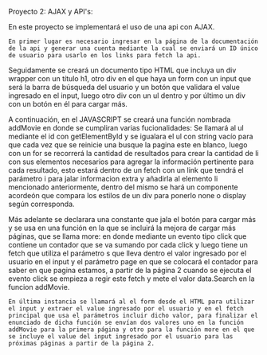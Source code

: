  Proyecto 2: AJAX y API's:

En este proyecto se implementará el uso de una api con AJAX.

 	En primer lugar es necesario ingresar en la página de la documentación de la api y generar una cuenta mediante la cual se enviará un ID único de usuario para usarlo en los links para fetch la api.

Seguidamente se creará un documento tipo HTML que incluya un div wrapper con un título h1, otro div en el que haya un form con un input que será la barra de búsqueda del usuario y un botón que validara el value ingresado en el input, luego otro div con un ul dentro y por último un div con un botón en él para cargar más.

A continuación, en el JAVASCRIPT se creará una función nombrada addMovie en donde se cumpliran varias fucionalidades:
Se llamará al ul mediante el id con getElementById y se igualara el ul con string vacío para que cada vez que se reinicie una busque la pagina este en blanco, luego con un for se recorrerá la cantidad de resultados para crear la cantidad de li con sus elementos necesarios para agregar la información pertinente para cada resultado, esto estará dentro de un fetch con un link que tendrá el parámetro i para jalar informacion extra y añadirla al elemento li mencionado anteriormente, dentro del mismo se hará un componente acordeón que compara los estilos de un div para ponerlo none o display según corresponda.

Más adelante se declarara una constante que jala el botón para cargar más y se usa en una función en la que se incluirá la mejora de cargar más páginas, que se llama more: en donde mediante un evento tipo click que contiene un contador que se va sumando por cada click y luego tiene un fetch que utiliza el parámetro s que lleva dentro el valor ingresado por el usuario en el input y el parámetro page en que se colocará el contador para saber en que pagina estamos, a partir de la página 2 cuando se ejecuta el evento click se empieza a regir este fetch y mete el valor data.Search en la funcion addMovie.

	En última instancia se llamará al el form desde el HTML para utilizar el input y extraer el value ingresado por el usuario y en el fetch principal que usa el parámetros incluir dicho valor, para finalizar el enunciado de dicha función se envían dos valores uno en la función addMovie para la primera página y otro para la función more en el que se incluye el value del input ingresado por el usuario para las próximas páginas a partir de la página 2.
